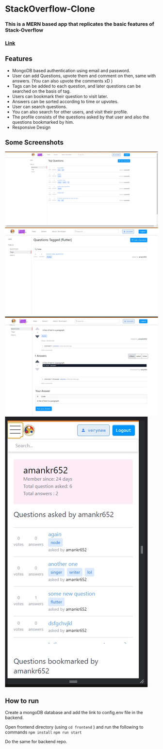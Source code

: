 # StackOverflow-Clone

### This is a MERN based app that replicates the basic features of Stack-Overflow 

### [Link](iitg-stackoveflow.web.app)

## Features
- MongoDB based authentication using email and password.
- User can add Questions, upvote them and comment on then, same with answers. (You can also upvote the comments xD )
- Tags can be added to each question, and later questions can be searched on the basis of tag.
- Users can bookmark their question to visit later.
- Answers can be sorted according to time or upvotes.
- User can search questions.
- You can also search for other users, and visit their profile.
- The profile consists of the questions asked by that user and also the questions bookmarked by him.
- Responsive Design

## Some Screenshots

![Question Display Page](https://raw.githubusercontent.com/akr-25/StackOverflow-Clone/main/screenshots/Screenshot%202021-09-01%20215958.jpg)
![Searching using Tag](https://raw.githubusercontent.com/akr-25/StackOverflow-Clone/main/screenshots/Screenshot%202021-09-01%20220025.jpg)
![Question-Answer Display Page](https://raw.githubusercontent.com/akr-25/StackOverflow-Clone/main/screenshots/Screenshot%202021-09-01%20220141.jpg)
![User Page - Mobile View](https://raw.githubusercontent.com/akr-25/StackOverflow-Clone/main/screenshots/Screenshot%202021-09-01%20220317.jpg)

## How to run

Create a mongoDB database and add the link to config.env file in the backend.

Open frontend directory (using ``` cd frontend ``` ) and run the following to commands 
``` npm install ```
``` npm run start ```

Do the same for backend repo. 

